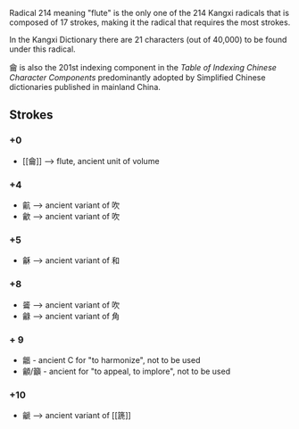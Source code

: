 
Radical 214 meaning "flute" is the only one of the 214 Kangxi radicals that is composed of 17 strokes, making it the radical that requires the most strokes.

In the Kangxi Dictionary there are 21 characters (out of 40,000) to be found under this radical.

龠 is also the 201st indexing component in the *Table of Indexing Chinese Character Components* predominantly adopted by Simplified Chinese dictionaries published in mainland China.

## Strokes 
### +0
* [[龠]] --> flute, ancient unit of volume

### +4
* 䶳 --> ancient variant of 吹
* 龡 --> ancient variant of 吹

### +5
* 龢 --> ancient variant of 和

### +8
* 䶴 --> ancient variant of 吹
* 龣 --> ancient variant of 角

### + 9
* 龤 - ancient C for "to harmonize", not to be used
* 龥/籲 - ancient for "to appeal, to implore", not to be used

### +10
* 䶵 --> ancient variant of [[篪]]
